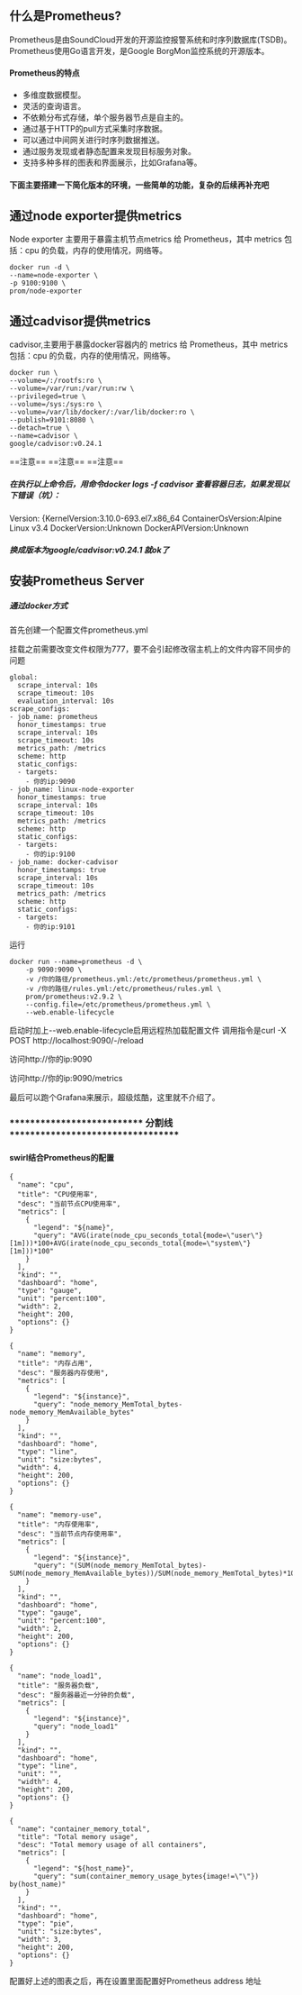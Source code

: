 ## 什么是Prometheus?
Prometheus是由SoundCloud开发的开源监控报警系统和时序列数据库(TSDB)。Prometheus使用Go语言开发，是Google BorgMon监控系统的开源版本。


#### Prometheus的特点
- 多维度数据模型。
- 灵活的查询语言。
- 不依赖分布式存储，单个服务器节点是自主的。
- 通过基于HTTP的pull方式采集时序数据。
- 可以通过中间网关进行时序列数据推送。
- 通过服务发现或者静态配置来发现目标服务对象。
- 支持多种多样的图表和界面展示，比如Grafana等。


#### 下面主要搭建一下简化版本的环境，一些简单的功能，复杂的后续再补充吧

## 通过node exporter提供metrics
Node exporter 主要用于暴露主机节点metrics 给 Prometheus，其中 metrics 包括：cpu 的负载，内存的使用情况，网络等。


```
docker run -d \
--name=node-exporter \
-p 9100:9100 \
prom/node-exporter
```
## 通过cadvisor提供metrics
cadvisor,主要用于暴露docker容器内的 metrics 给 Prometheus，其中 metrics 包括：cpu 的负载，内存的使用情况，网络等。

```
docker run \
--volume=/:/rootfs:ro \
--volume=/var/run:/var/run:rw \
--privileged=true \
--volume=/sys:/sys:ro \
--volume=/var/lib/docker/:/var/lib/docker:ro \
--publish=9101:8080 \
--detach=true \
--name=cadvisor \
google/cadvisor:v0.24.1
```

==注意== ==注意== ==注意==

##### 在执行以上命令后，用命令docker logs -f cadvisor 查看容器日志，如果发现以下错误（坑）：
Version: {KernelVersion:3.10.0-693.el7.x86_64 ContainerOsVersion:Alpine Linux v3.4 DockerVersion:Unknown DockerAPIVersion:Unknown

##### 换成版本为google/cadvisor:v0.24.1 就ok了


## 安装Prometheus Server

##### 通过docker方式
首先创建一个配置文件prometheus.yml


挂载之前需要改变文件权限为777，要不会引起修改宿主机上的文件内容不同步的问题

```
global:
  scrape_interval: 10s
  scrape_timeout: 10s
  evaluation_interval: 10s
scrape_configs:
- job_name: prometheus
  honor_timestamps: true
  scrape_interval: 10s
  scrape_timeout: 10s
  metrics_path: /metrics
  scheme: http
  static_configs:
  - targets:
    - 你的ip:9090
- job_name: linux-node-exporter
  honor_timestamps: true
  scrape_interval: 10s
  scrape_timeout: 10s
  metrics_path: /metrics
  scheme: http
  static_configs:
  - targets:
    - 你的ip:9100
- job_name: docker-cadvisor
  honor_timestamps: true
  scrape_interval: 10s
  scrape_timeout: 10s
  metrics_path: /metrics
  scheme: http
  static_configs:
  - targets:
    - 你的ip:9101
```
运行

```
docker run --name=prometheus -d \
    -p 9090:9090 \
    -v /你的路径/prometheus.yml:/etc/prometheus/prometheus.yml \
    -v /你的路径/rules.yml:/etc/prometheus/rules.yml \
    prom/prometheus:v2.9.2 \
    --config.file=/etc/prometheus/prometheus.yml \
    --web.enable-lifecycle
```
启动时加上--web.enable-lifecycle启用远程热加载配置文件
调用指令是curl -X POST http://localhost:9090/-/reload


访问http://你的ip:9090

访问http://你的ip:9090/metrics


最后可以跑个Grafana来展示，超级炫酷，这里就不介绍了。




### **************************  分割线  *********************************

#### swirl结合Prometheus的配置

````
{
  "name": "cpu",
  "title": "CPU使用率",
  "desc": "当前节点CPU使用率",
  "metrics": [
    {
      "legend": "${name}",
      "query": "AVG(irate(node_cpu_seconds_total{mode=\"user\"}[1m]))*100+AVG(irate(node_cpu_seconds_total{mode=\"system\"}[1m]))*100"
    }
  ],
  "kind": "",
  "dashboard": "home",
  "type": "gauge",
  "unit": "percent:100",
  "width": 2,
  "height": 200,
  "options": {}
}
````
````
{
  "name": "memory",
  "title": "内存占用",
  "desc": "服务器内存使用",
  "metrics": [
    {
      "legend": "${instance}",
      "query": "node_memory_MemTotal_bytes-node_memory_MemAvailable_bytes"
    }
  ],
  "kind": "",
  "dashboard": "home",
  "type": "line",
  "unit": "size:bytes",
  "width": 4,
  "height": 200,
  "options": {}
}
````
````
{
  "name": "memory-use",
  "title": "内存使用率",
  "desc": "当前节点内存使用率",
  "metrics": [
    {
      "legend": "${instance}",
      "query": "(SUM(node_memory_MemTotal_bytes)-SUM(node_memory_MemAvailable_bytes))/SUM(node_memory_MemTotal_bytes)*100"
    }
  ],
  "kind": "",
  "dashboard": "home",
  "type": "gauge",
  "unit": "percent:100",
  "width": 2,
  "height": 200,
  "options": {}
}
````
````
{
  "name": "node_load1",
  "title": "服务器负载",
  "desc": "服务器最近一分钟的负载",
  "metrics": [
    {
      "legend": "${instance}",
      "query": "node_load1"
    }
  ],
  "kind": "",
  "dashboard": "home",
  "type": "line",
  "unit": "",
  "width": 4,
  "height": 200,
  "options": {}
}
````
````
{
  "name": "container_memory_total",
  "title": "Total memory usage",
  "desc": "Total memory usage of all containers",
  "metrics": [
    {
      "legend": "${host_name}",
      "query": "sum(container_memory_usage_bytes{image!=\"\"}) by(host_name)"
    }
  ],
  "kind": "",
  "dashboard": "home",
  "type": "pie",
  "unit": "size:bytes",
  "width": 3,
  "height": 200,
  "options": {}
}
````
配置好上述的图表之后，再在设置里面配置好Prometheus address
地址